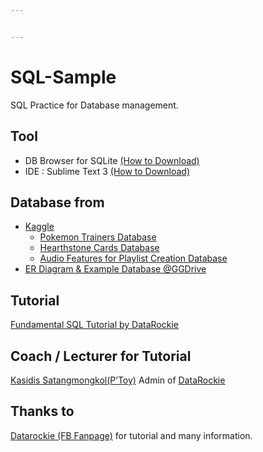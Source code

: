```yaml
---


---
```


<h1 id="sql-sample">SQL-Sample</h1>
<p>SQL Practice for Database management.</p>
<h2 id="tool">Tool</h2>
<ul>
<li>DB Browser for SQLite <a href="https://www.facebook.com/datarockie/posts/1935574833122751">(How to Download)</a></li>
<li>IDE : Sublime Text 3 <a href="https://www.facebook.com/datarockie/posts/1922259304454304">(How to Download)</a></li>
</ul>
<h2 id="database-from">Database from</h2>
<ul>
<li><a href="https://www.kaggle.com/datasets">Kaggle</a>
<ul>
<li><a href="https://www.kaggle.com/lrcusack/pokemontrainers">Pokemon Trainers Database</a></li>
<li><a href="https://www.kaggle.com/jeradrose/hearthstone-cards">Hearthstone Cards Database</a></li>
<li><a href="https://www.kaggle.com/aniruddhaachar/audio-features">Audio Features for Playlist Creation Database</a></li>
</ul>
</li>
<li><a href="https://goo.gl/cDkEFK">ER Diagram &amp; Example Database @GGDrive</a></li>
</ul>
<h2 id="tutorial">Tutorial</h2>
<p><a href="https://www.facebook.com/datarockie/videos/1939523796061188/">Fundamental SQL Tutorial by DataRockie</a></p>
<h2 id="coach--lecturer-for-tutorial">Coach / Lecturer for Tutorial</h2>
<p><a href="https://github.com/toyeiei">Kasidis Satangmongkol(P’Toy)</a> Admin of <a href="https://www.facebook.com/datarockie/">DataRockie</a></p>
<h2 id="thanks-to">Thanks to</h2>
<p><a href="https://www.facebook.com/datarockie/">Datarockie (FB Fanpage)</a> for tutorial and many information.</p>

